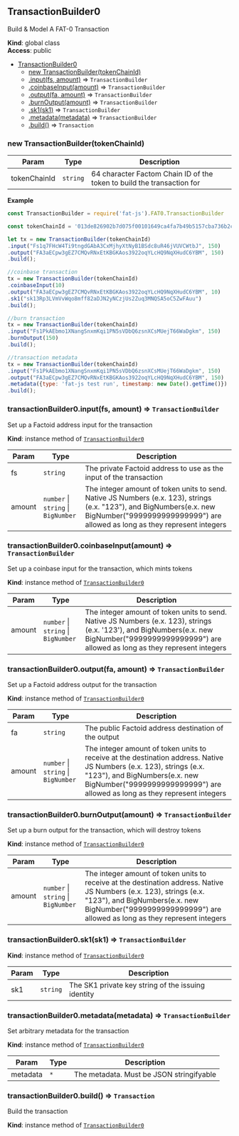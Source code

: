 <a name="TransactionBuilder0"></a>

## TransactionBuilder0
Build & Model A FAT-0 Transaction

**Kind**: global class  
**Access**: public  

* [TransactionBuilder0](#TransactionBuilder0)
    * [new TransactionBuilder(tokenChainId)](#new_TransactionBuilder0_new)
    * [.input(fs, amount)](#TransactionBuilder0+input) ⇒ <code>TransactionBuilder</code>
    * [.coinbaseInput(amount)](#TransactionBuilder0+coinbaseInput) ⇒ <code>TransactionBuilder</code>
    * [.output(fa, amount)](#TransactionBuilder0+output) ⇒ <code>TransactionBuilder</code>
    * [.burnOutput(amount)](#TransactionBuilder0+burnOutput) ⇒ <code>TransactionBuilder</code>
    * [.sk1(sk1)](#TransactionBuilder0+sk1) ⇒ <code>TransactionBuilder</code>
    * [.metadata(metadata)](#TransactionBuilder0+metadata) ⇒ <code>TransactionBuilder</code>
    * [.build()](#TransactionBuilder0+build) ⇒ <code>Transaction</code>

<a name="new_TransactionBuilder0_new"></a>

### new TransactionBuilder(tokenChainId)

| Param | Type | Description |
| --- | --- | --- |
| tokenChainId | <code>string</code> | 64 character Factom Chain ID of the token to build the transaction for |

**Example**  
```js
const TransactionBuilder = require('fat-js').FAT0.TransactionBuilder

const tokenChainId = '013de826902b7d075f00101649ca4fa7b49b5157cba736b2ca90f67e2ad6e8ec';

let tx = new TransactionBuilder(tokenChainId)
.input("Fs1q7FHcW4Ti9tngdGAbA3CxMjhyXtNyB1BSdc8uR46jVUVCWtbJ", 150)
.output("FA3aECpw3gEZ7CMQvRNxEtKBGKAos3922oqYLcHQ9NqXHudC6YBM", 150)
.build();

//coinbase transaction
tx = new TransactionBuilder(tokenChainId)
.coinbaseInput(10)
.output("FA3aECpw3gEZ7CMQvRNxEtKBGKAos3922oqYLcHQ9NqXHudC6YBM", 10)
.sk1("sk13Rp3LVmVvWqo8mff82aDJN2yNCzjUs2Zuq3MNQSA5oC5ZwFAuu")
.build();

//burn transaction
tx = new TransactionBuilder(tokenChainId)
.input("Fs1PkAEbmo1XNangSnxmKqi1PN5sVDbQ6zsnXCsMUejT66WaDgkm", 150)
.burnOutput(150)
.build();

//transaction metadata
tx = new TransactionBuilder(tokenChainId)
.input("Fs1PkAEbmo1XNangSnxmKqi1PN5sVDbQ6zsnXCsMUejT66WaDgkm", 150)
.output("FA3aECpw3gEZ7CMQvRNxEtKBGKAos3922oqYLcHQ9NqXHudC6YBM", 150)
.metadata({type: 'fat-js test run', timestamp: new Date().getTime()})
.build();
```
<a name="TransactionBuilder0+input"></a>

### transactionBuilder0.input(fs, amount) ⇒ <code>TransactionBuilder</code>
Set up a Factoid address input for the transaction

**Kind**: instance method of [<code>TransactionBuilder0</code>](#TransactionBuilder0)  

| Param | Type | Description |
| --- | --- | --- |
| fs | <code>string</code> | The private Factoid address to use as the input of the transaction |
| amount | <code>number</code> \| <code>string</code> \| <code>BigNumber</code> | The integer amount of token units to send. Native JS Numbers (e.x. 123), strings (e.x. "123"), and BigNumbers(e.x. new BigNumber("9999999999999999") are allowed as long as they represent integers |

<a name="TransactionBuilder0+coinbaseInput"></a>

### transactionBuilder0.coinbaseInput(amount) ⇒ <code>TransactionBuilder</code>
Set up a coinbase input for the transaction, which mints tokens

**Kind**: instance method of [<code>TransactionBuilder0</code>](#TransactionBuilder0)  

| Param | Type | Description |
| --- | --- | --- |
| amount | <code>number</code> \| <code>string</code> \| <code>BigNumber</code> | The integer amount of token units to send. Native JS Numbers (e.x. 123), strings (e.x. '123'), and BigNumbers(e.x. new BigNumber("9999999999999999") are allowed as long as they represent integers |

<a name="TransactionBuilder0+output"></a>

### transactionBuilder0.output(fa, amount) ⇒ <code>TransactionBuilder</code>
Set up a Factoid address output for the transaction

**Kind**: instance method of [<code>TransactionBuilder0</code>](#TransactionBuilder0)  

| Param | Type | Description |
| --- | --- | --- |
| fa | <code>string</code> | The public Factoid address destination of the output |
| amount | <code>number</code> \| <code>string</code> \| <code>BigNumber</code> | The integer amount of token units to receive at the destination address. Native JS Numbers (e.x. 123), strings (e.x. "123"), and BigNumbers(e.x. new BigNumber("9999999999999999") are allowed as long as they represent integers |

<a name="TransactionBuilder0+burnOutput"></a>

### transactionBuilder0.burnOutput(amount) ⇒ <code>TransactionBuilder</code>
Set up a burn output for the transaction, which will destroy tokens

**Kind**: instance method of [<code>TransactionBuilder0</code>](#TransactionBuilder0)  

| Param | Type | Description |
| --- | --- | --- |
| amount | <code>number</code> \| <code>string</code> \| <code>BigNumber</code> | The integer amount of token units to receive at the destination address. Native JS Numbers (e.x. 123), strings (e.x. "123"), and BigNumbers(e.x. new BigNumber("9999999999999999") are allowed as long as they represent integers |

<a name="TransactionBuilder0+sk1"></a>

### transactionBuilder0.sk1(sk1) ⇒ <code>TransactionBuilder</code>
**Kind**: instance method of [<code>TransactionBuilder0</code>](#TransactionBuilder0)  

| Param | Type | Description |
| --- | --- | --- |
| sk1 | <code>string</code> | The SK1 private key string of the issuing identity |

<a name="TransactionBuilder0+metadata"></a>

### transactionBuilder0.metadata(metadata) ⇒ <code>TransactionBuilder</code>
Set arbitrary metadata for the transaction

**Kind**: instance method of [<code>TransactionBuilder0</code>](#TransactionBuilder0)  

| Param | Type | Description |
| --- | --- | --- |
| metadata | <code>\*</code> | The metadata. Must be JSON stringifyable |

<a name="TransactionBuilder0+build"></a>

### transactionBuilder0.build() ⇒ <code>Transaction</code>
Build the transaction

**Kind**: instance method of [<code>TransactionBuilder0</code>](#TransactionBuilder0)  
